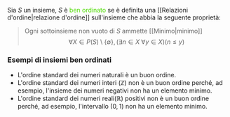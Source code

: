 Sia $S$ un insieme, $S$ è <span style="color:#4ddb00">ben ordinato</span> se è definita una [[Relazioni d'ordine|relazione d'ordine]] sull'insieme che abbia la seguente proprietà:
>Ogni sottoinsieme non vuoto di $S$ ammette [[Minimo|minimo]]
>$$\forall X \in P(S) \setminus \{\emptyset\}, (\exists n \in X \; \forall y  \in X) (n\leq y)$$
### Esempi di insiemi ben ordinati
- L'ordine standard dei numeri naturali è un buon ordine.
- L'ordine standard dei numeri interi $(\mathbb{Z})$ non è un buon ordine perché, ad esempio, l'insieme dei numeri negativi non ha un elemento minimo.
- L'ordine standard dei numeri reali$(\mathbb{R})$ positivi non è un buon ordine perché, ad esempio, l'intervallo $(0,1)$ non ha un elemento minimo.
